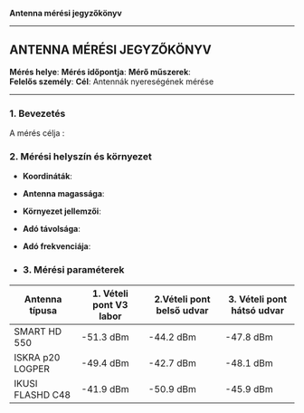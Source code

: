 **Antenna mérési jegyzőkönyv**

---

## ANTENNA MÉRÉSI JEGYZŐKÖNYV

**Mérés helye**: 
**Mérés időpontja**:
**Mérő műszerek**:  
**Felelős személy**:
**Cél**: Antennák nyereségének mérése

---

### 1. **Bevezetés**
A mérés célja :



### 2. **Mérési helyszín és környezet**

- **Koordináták**:
- **Antenna magassága**:
- **Környezet jellemzői**:  
- **Adó távolsága**:  
- **Adó frekvenciája**:

- ### 3. **Mérési paraméterek**


| Antenna típusa |1. Vételi pont V3 labor |2.Vételi pont belső udvar | 3. Vételi pont hátsó udvar |
|-------------------|--------------------|-------------------|--------------------------|
| SMART HD 550      | -51.3 dBm        | -44.2 dBm         | -47.8 dBm             |
| ISKRA p20 LOGPER  | -49.4 dBm        | -42.7 dBm         | -48.1 dBm             |
| IKUSI FLASHD C48  | -41.9 dBm        | -50.9 dBm         | -45.9 dBm             |

